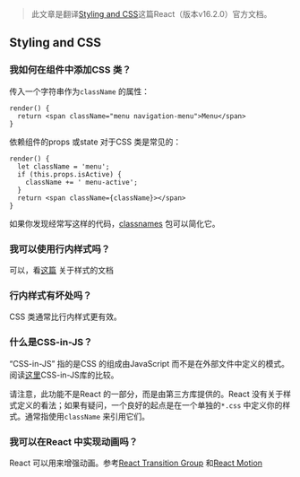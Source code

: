 > 此文章是翻译[Styling and CSS](https://reactjs.org/docs/faq-styling.html)这篇React（版本v16.2.0）官方文档。

## Styling and CSS

### 我如何在组件中添加CSS 类？

传入一个字符串作为`className` 的属性：

```
render() {
  return <span className="menu navigation-menu">Menu</span>
}
```

依赖组件的props 或state 对于CSS 类是常见的：

```
render() {
  let className = 'menu';
  if (this.props.isActive) {
    className += ' menu-active';
  }
  return <span className={className}></span>
}
```

如果你发现经常写这样的代码，[classnames](https://www.npmjs.com/package/classnames) 包可以简化它。

### 我可以使用行内样式吗？

可以，看[这篇](https://doc.react-china.org/docs/dom-elements.html#style) 关于样式的文档


### 行内样式有坏处吗？

CSS 类通常比行内样式更有效。

### 什么是CSS-in-JS？

“CSS-in-JS” 指的是CSS 的组成由JavaScript 而不是在外部文件中定义的模式。阅读[这里](https://github.com/MicheleBertoli/css-in-js)CSS-in-JS库的比较。

请注意，此功能不是React 的一部分，而是由第三方库提供的。React 没有关于样式定义的看法；如果有疑问，一个良好的起点是在一个单独的`*.css` 中定义你的样式。通常指使用`className` 来引用它们。

### 我可以在React 中实现动画吗？

React 可以用来增强动画。参考[React Transition Group](https://reactcommunity.org/react-transition-group/) 和[React Motion](https://github.com/chenglou/react-motion)
